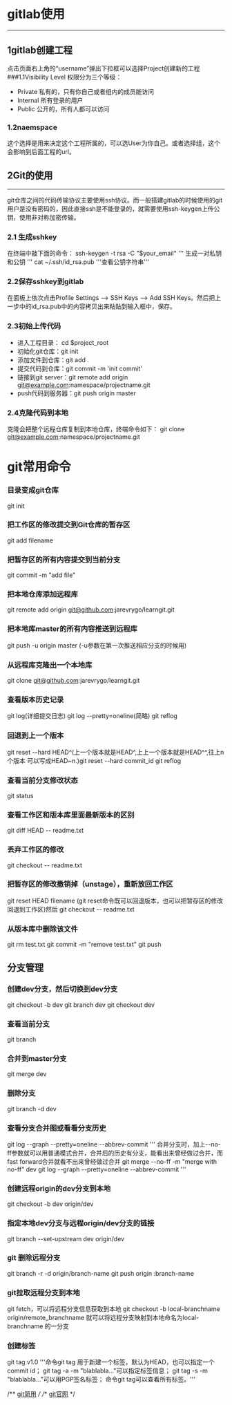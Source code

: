 # gitlab使用
____________
## 1gitlab创建工程
点击页面右上角的“username”弹出下拉框可以选择Project创建新的工程
###1.1Visibility Level
权限分为三个等级：
* Private 私有的，只有你自己或者组内的成员能访问
* Internal 所有登录的用户
* Public 公开的，所有人都可以访问
### 1.2naemspace
这个选择是用来决定这个工程所属的，可以选User为你自己。或者选择组，这个会影响到后面工程的url。

## 2Git的使用
____________    
git仓库之间的代码传输协议主要使用ssh协议。而一般搭建gitlab的时候使用的git用户是没有密码的，因此直接ssh是不能登录的，就需要使用ssh-keygen上传公钥，使用非对称加密传输。
### 2.1 生成sshkey
在终端中敲下面的命令：
ssh-keygen -t rsa -C "$your_email"  ''' 生成一对私钥和公钥 '''
cat ~/.ssh/id_rsa.pub  '''查看公钥字符串'''
### 2.2保存sshkey到gitlab 
在面板上依次点击Profile Settings –> SSH Keys –> Add SSH Keys。然后把上一步中的id_rsa.pub中的内容拷贝出来粘贴到输入框中，保存。
### 2.3初始上传代码
  *  进入工程目录： cd $project_root
  *  初始化git仓库：git init
  *  添加文件到仓库：git add .
  *  提交代码到仓库：git commit -m 'init commit'
  *  链接到git server：git remote add origin git@example.com:namespace/projectname.git
  *  push代码到服务器：git push origin master
### 2.4克隆代码到本地
克隆会把整个远程仓库复制到本地仓库，终端命令如下：
git clone git@example.com:namespace/projectname.git 

# git常用命令

### 目录变成git仓库
 git init 

### 把工作区的修改提交到Git仓库的暂存区
 git add filename 

### 把暂存区的所有内容提交到当前分支
 git commit -m "add file"   <!--  提交内容解释说明 --> 

### 把本地仓库添加远程库 
 git remote add origin git@github.com:jarevrygo/learngit.git 

### 把本地库master的所有内容推送到远程库
 git push -u origin master (-u参数在第一次推送相应分支的时候用) 

### 从远程库克隆出一个本地库
 git clone git@github.com:jarevrygo/learngit.git 

### 查看版本历史记录
  git log(详细提交日志)
  git log --pretty=oneline(简略)
  git reflog 

### 回退到上一个版本
 git reset --hard HEAD^(上一个版本就是HEAD^,上上一个版本就是HEAD^^,往上n个版本   可以写成HEAD~n.)git reset --hard commit_id   <!--  可以使用git log 查看commit_id -->
 git reflog <!--  ///可以查看出所有历史信息 -->

### 查看当前分支修改状态
 git status

### 查看工作区和版本库里面最新版本的区别
 git diff HEAD -- readme.txt 

### 丢弃工作区的修改
 git checkout -- readme.txt 
 <!-- git checkout其实是用版本库里的版本替换工作区的版本，无论工作区是修改还是删除，都可以“一键还原” -->

### 把暂存区的修改撤销掉（unstage），重新放回工作区
 git reset HEAD filename (git reset命令既可以回退版本，也可以把暂存区的修改回退到工作区)然后 git checkout -- readme.txt 

### 从版本库中删除该文件
  git rm test.txt
  git commit -m "remove test.txt"
  git push 

## 分支管理<p>
### 创建dev分支，然后切换到dev分支
  git checkout -b dev
  git branch dev
  git checkout dev 

### 查看当前分支
 git branch 

### 合并到master分支
 git merge dev 

### 删除分支
 git branch -d dev

### 查看分支合并图或看看分支历史
 git log --graph --pretty=oneline --abbrev-commit  ''' 合并分支时，加上--no-ff参数就可以用普通模式合并，合并后的历史有分支，能看出来曾经做过合并，而fast forward合并就看不出来曾经做过合并
git merge --no-ff -m "merge with no-ff" dev
git log --graph --pretty=oneline --abbrev-commit  '''

### 创建远程origin的dev分支到本地
 git checkout -b dev origin/dev 

### 指定本地dev分支与远程origin/dev分支的链接
 git branch --set-upstream dev origin/dev 

### git 删除远程分支
 git branch -r -d origin/branch-name
 git push origin :branch-name 
### git拉取远程分支到本地
 git fetch，可以将远程分支信息获取到本地
  git checkout -b local-branchname origin/remote_branchname  就可以将远程分支映射到本地命名为local-branchname  的一分支 
### 创建标签
 git tag v1.0 
'''命令git tag <name>用于新建一个标签，默认为HEAD，也可以指定一个commit id；
git tag -a <tagname> -m "blablabla..."可以指定标签信息；
git tag -s <tagname> -m "blablabla..."可以用PGP签名标签；
命令git tag可以查看所有标签。'''

/** [git简用](https://www.liaoxuefeng.com/) */
/** [git官网](https://git-scm.com/) */
